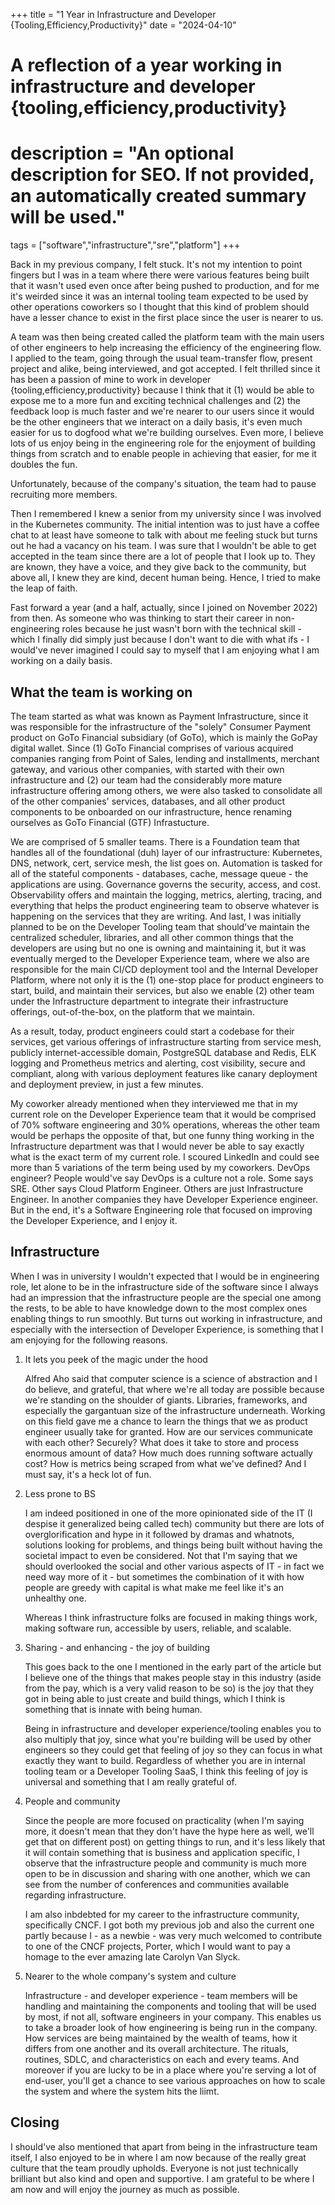 +++
title = "1 Year in Infrastructure and Developer {Tooling,Efficiency,Productivity}"
date = "2024-04-10"

#
# A reflection of a year working in infrastructure and developer {tooling,efficiency,productivity}
#
# description = "An optional description for SEO. If not provided, an automatically created summary will be used."

tags = ["software","infrastructure","sre","platform"]
+++

Back in my previous company, I felt stuck. It's not my intention to point fingers but I was in a team where there were various features being built that it wasn't used even once after being pushed to production, and for me it's weirded since it was an internal tooling team expected to be used by other operations coworkers so I thought that this kind of problem should have a lesser chance to exist in the first place since the user is nearer to us. 

A team was then being created called the platform team with the main users of other engineers to help increasing the efficiency of the engineering flow. I applied to the team, going through the usual team-transfer flow, present project and alike, being interviewed, and got accepted. I felt thrilled since it has been a passion of mine to work in developer {tooling,efficiency,productivity} because I think that it (1) would be able to expose me to a more fun and exciting technical challenges and (2) the feedback loop is much faster and we're nearer to our users since it would be the other engineers that we interact on a daily basis, it's even much easier for us to dogfood what we're building ourselves. Even more, I believe lots of us enjoy being in the engineering role for the enjoyment of building things from scratch and to enable people in achieving that easier, for me it doubles the fun. 

Unfortunately, because of the company's situation, the team had to pause recruiting more members. 

Then I remembered I knew a senior from my university since I was involved in the Kubernetes community. The initial intention was to just have a coffee chat to at least have someone to talk with about me feeling stuck but turns out he had a vacancy on his team. I was sure that I wouldn't be able to get accepted in the team since there are a lot of people that I look up to. They are known, they have a voice, and they give back to the community, but above all, I knew they are kind, decent human being. Hence, I tried to make the leap of faith.

Fast forward a year (and a half, actually, since I joined on November 2022) from then. As someone who was thinking to start their career in non-engineering roles because he just wasn't born with the technical skill - which I finally did simply just because I don't want to die with what ifs - I would've never imagined I could say to myself that I am enjoying what I am working on a daily basis.

## What the team is working on
The team started as what was known as Payment Infrastructure, since it was responsible for the infrastructure of the "solely" Consumer Payment product on GoTo Financial subsidiary (of GoTo), which is mainly the GoPay digital wallet. Since (1) GoTo Financial comprises of various acquired companies ranging from Point of Sales, lending and installments, merchant gateway, and various other companies, with started with their own infrastructure and (2) our team had the considerably more mature infrastructure offering among others, we were also tasked to consolidate all of the other companies' services, databases, and all other product components to be onboarded on our infrastructure, hence renaming ourselves as GoTo Financial (GTF) Infrastucture.

We are comprised of 5 smaller teams. There is a Foundation team that handles all of the foundational (duh) layer of our infrastructure: Kubernetes, DNS, network, cert, service mesh, the list goes on. Automation is tasked for all of the stateful components - databases, cache, message queue - the applications are using. Governance governs the security, access, and cost. Observability offers and maintain the logging, metrics, alerting, tracing, and everything that helps the product engineering team to observe whatever is happening on the services that they are writing. And last, I was initially planned to be on the Developer Tooling team that should've maintain the centralized scheduler, libraries, and all other common things that the developers are using but no one is owning and maintaining it, but it was eventually merged to the Developer Experience team, where we also are responsible for the main CI/CD deployment tool and the Internal Developer Platform, where not only it is the (1) one-stop place for product engineers to start, build, and maintain their services, but also we enable (2) other team under the Infrastructure department to integrate their infrastructure offerings, out-of-the-box, on the platform that we maintain.

As a result, today, product engineers could start a codebase for their services, get various offerings of infrastructure starting from service mesh, publicly internet-accessible domain, PostgreSQL database and Redis, ELK logging and Prometheus metrics and alerting, cost visibility, secure and compliant, along with various deployment features like canary deployment and deployment preview, in just a few minutes.

My coworker already mentioned when they interviewed me that in my current role on the Developer Experience team that it would be comprised of 70% software engineering and 30% operations, whereas the other team would be perhaps the opposite of that, but one funny thing working in the Infrastructure department was that I would never be able to say exactly what is the exact term of my current role. I scoured LinkedIn and could see more than 5 variations of the term being used by my coworkers. DevOps engineer? People would've say DevOps is a culture not a role. Some says SRE. Other says Cloud Platform Engineer. Others are just Infrastructure Engineer. In another companies they have Developer Experience engineer. But in the end, it's a Software Engineering role that focused on improving the Developer Experience, and I enjoy it. 

## Infrastructure
When I was in university I wouldn't expected that I would be in engineering role, let alone to be in the infrastructure side of the software since I always had an impression that the infrastructure people are the special one among the rests, to be able to have knowledge down to the most complex ones enabling things to run smoothly. But turns out working in infrastructure, and especially with the intersection of Developer Experience, is something that I am enjoying for the following reasons.

1.  It lets you peek of the magic under the hood

    Alfred Aho said that computer science is a science of abstraction and I do believe, and grateful, that where we're all today are possible because we're standing on the shoulder of giants. Libraries, frameworks, and especially the gargantuan size of the infrastructure underneath. Working on this field gave me a chance to learn the things that we as product engineer usually take for granted. How are our services communicate with each other? Securely? What does it take to store and process enormous amount of data? How much does running software actually cost? How is metrics being scraped from what we've defined? And I must say, it's a heck lot of fun.

2.  Less prone to BS

    I am indeed positioned in one of the more opinionated side of the IT (I despise it generalized being called tech) community but there are lots of overglorification and hype in it followed by dramas and whatnots, solutions looking for problems, and things being built without having the societal impact to even be considered. Not that I'm saying that we should overlooked the social and other various aspects of IT - in fact we need way more of it - but sometimes the combination of it with how people are greedy with capital is what make me feel like it's an unhealthy one. 

    Whereas I think infrastructure folks are focused in making things work, making software run, accessible by users, reliable, and scalable. 

3.  Sharing - and enhancing - the joy of building

    This goes back to the one I mentioned in the early part of the article but I believe one of the things that makes people stay in this industry (aside from the pay, which is a very valid reason to be so) is the joy that they got in being able to just create and build things, which I think is something that is innate with being human.

    Being in infrastructure and developer experience/tooling enables you to also multiply that joy, since what you're building will be used by other engineers so they could get that feeling of joy so they can focus in what exactly they want to build. Regardless of whether you are in internal tooling team or a Developer Tooling SaaS, I think this feeling of joy is universal and something that I am really grateful of. 

4.  People and community

    Since the people are more focused on practicality (when I'm saying more, it doesn't mean that they don't have the hype here as well, we'll get that on different post) on getting things to run, and it's less likely that it will contain something that is business and application specific, I observe that the infrastructure people and community is much more open to be in discussion and sharing with one another, which we can see from the number of conferences and communities available regarding infrastructure. 

    I am also inbdebted for my career to the infrastructure community, specifically CNCF. I got both my previous job and also the current one partly because I - as a newbie - was very much welcomed to contribute to one of the CNCF projects, Porter, which I would want to pay a homage to the ever amazing late Carolyn Van Slyck. 

5.  Nearer to the whole company's system and culture

    Infrastructure - and developer experience - team members will be handling and maintaining the components and tooling that will be used by most, if not all, software engineers in your company. This enables us to take a broader look of how engineering is being run in the company. How services are being maintained by the wealth of teams, how it differs from one another and its overall architecture. The rituals, routines, SDLC, and characteristics on each and every teams. And moreover if you are lucky to be in a place where you're serving a lot of end-user, you'll get a chance to see various approaches on how to scale the system and where the system hits the liimt.


## Closing
I should've also mentioned that apart from being in the infrastructure team itself, I also enjoyed to be in where I am now because of the really great culture that the team proudly upholds. Everyone is not just technically brilliant but also kind and open and supportive. I am grateful to be where I am now and will enjoy the journey as much as possible.
